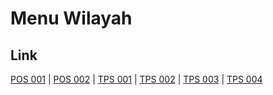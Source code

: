 # Menu Wilayah

## Link

[POS 001](https://github.com/gigit-pemilu/pemilu-2024-99-luar-negeri/tree/main/pileg-dpr/hitung-suara/sub/99-luar-negeri/sub/43-hamburg-jerman/sub/01-hamburg-jerman/sub/0001-hamburg-jerman/sub/001-pos-001)
 | 
[POS 002](https://github.com/gigit-pemilu/pemilu-2024-99-luar-negeri/tree/main/pileg-dpr/hitung-suara/sub/99-luar-negeri/sub/43-hamburg-jerman/sub/01-hamburg-jerman/sub/0001-hamburg-jerman/sub/002-pos-002)
 | 
[TPS 001](https://github.com/gigit-pemilu/pemilu-2024-99-luar-negeri/tree/main/pileg-dpr/hitung-suara/sub/99-luar-negeri/sub/43-hamburg-jerman/sub/01-hamburg-jerman/sub/0001-hamburg-jerman/sub/003-tps-001)
 | 
[TPS 002](https://github.com/gigit-pemilu/pemilu-2024-99-luar-negeri/tree/main/pileg-dpr/hitung-suara/sub/99-luar-negeri/sub/43-hamburg-jerman/sub/01-hamburg-jerman/sub/0001-hamburg-jerman/sub/004-tps-002)
 | 
[TPS 003](https://github.com/gigit-pemilu/pemilu-2024-99-luar-negeri/tree/main/pileg-dpr/hitung-suara/sub/99-luar-negeri/sub/43-hamburg-jerman/sub/01-hamburg-jerman/sub/0001-hamburg-jerman/sub/005-tps-003)
 | 
[TPS 004](https://github.com/gigit-pemilu/pemilu-2024-99-luar-negeri/tree/main/pileg-dpr/hitung-suara/sub/99-luar-negeri/sub/43-hamburg-jerman/sub/01-hamburg-jerman/sub/0001-hamburg-jerman/sub/006-tps-004)

